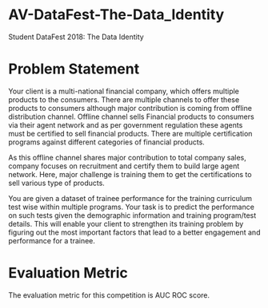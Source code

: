 # AV-DataFest-The-Data_Identity
Student DataFest 2018: The Data Identity

# Problem Statement
Your client is a multi-national financial company, which offers multiple products to the consumers. There are multiple channels to offer these products to consumers although major contribution is coming from offline distribution channel. Offline channel sells Financial products to consumers via their agent network and as per government regulation these agents must be certified to sell financial products. There are multiple certification programs against different categories of financial products. 

 

As this offline channel shares major contribution to total company sales, company focuses on recruitment and certify them to build large agent network. Here, major challenge is training them to get the certifications to sell various type of products.

 

You are given a dataset of trainee performance for the training curriculum test wise within multiple programs. Your task is to predict the performance on such tests given the demographic information and training program/test details. This will enable your client to strengthen its training problem by figuring out the most important factors that lead to a better engagement and performance for a trainee.

# Evaluation Metric
The evaluation metric for this competition is AUC ROC score.
